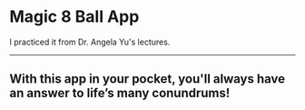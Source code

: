 # Magic 8 Ball App 

I practiced it from Dr. Angela Yu's lectures.


--- 

## With this app in your pocket, you'll always have an answer to life’s many conundrums!
